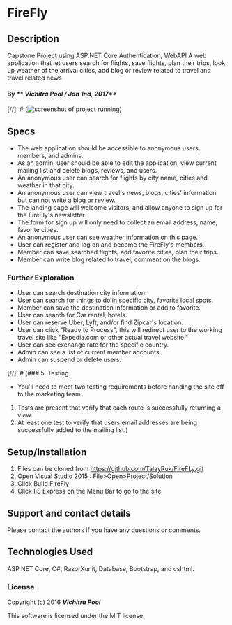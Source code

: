 # FireFly

## Description
Capstone Project using ASP.NET Core Authentication, WebAPI
A web application that let users search for flights, save flights, plan their trips, look up weather of the arrival cities, add blog or review related to travel and travel related news  

#### By _** Vichitra Pool / Jan 1nd, 2017**_

[//]: # (![screenshot of project running](filename.jpg))


## Specs
 * The web application should be accessible to anonymous users, members, and admins. 
 * As an admin, user should be able to edit the application, view current mailing list and delete blogs, reviews, and users.
 * An anonymous user can search for flights by city name, cities and weather in that city.
 * An anonymous user can view travel's news, blogs, cities' information but can not write a blog or review.
 * The landing page will welcome visitors, and allow anyone to sign up for the FireFly's newsletter. 
 * The form for sign up will only need to collect an email address, name, favorite cities.
 * An anonymous user can see weather information on this page.
 * User can register and log on and become the FireFly's members. 
 * Member can save searched flights, add favorite cities, plan their trips.
 * Member can write blog related to travel, comment on the blogs. 
 
### Further Exploration
 * User can search destination city information. 
 * User can search for things to do in specific city, favorite local spots.
 * Member can save the destination information or add to favorite. 
 * User can search for Car rental, hotels. 
 * User can reserve Uber, Lyft, and/or find Zipcar's location. 
 * User can click "Ready to Process", this will redirect user to the working travel site like "Expedia.com or other actual travel website." 
 * User can see exchange rate for the specific country.
 * Admin can see a list of current member accounts. 
 * Admin can suspend or delete users.





[//]: # (### 5. Testing
- You'll need to meet two testing requirements before handing the site off to the marketing team.
1. Tests are present that verify that each route is successfully returning a view.
2. At least one test to verify that users email addresses are being successfully added to the mailing list.)
  


## Setup/Installation
1. Files can be cloned from https://github.com/TalayRuk/FireFLy.git 
2. Open Visual Studio 2015 : File>Open>Project/Solution
3. Click Build FireFly 
4. Click IIS Express on the Menu Bar to go to the site


## Support and contact details

Please contact the authors if you have any questions or comments.

## Technologies Used

ASP.NET Core, C#, RazorXunit, Database, Bootstrap, and cshtml.

### License

Copyright (c) 2016 **_Vichitra Pool_**

This software is licensed under the MIT license.